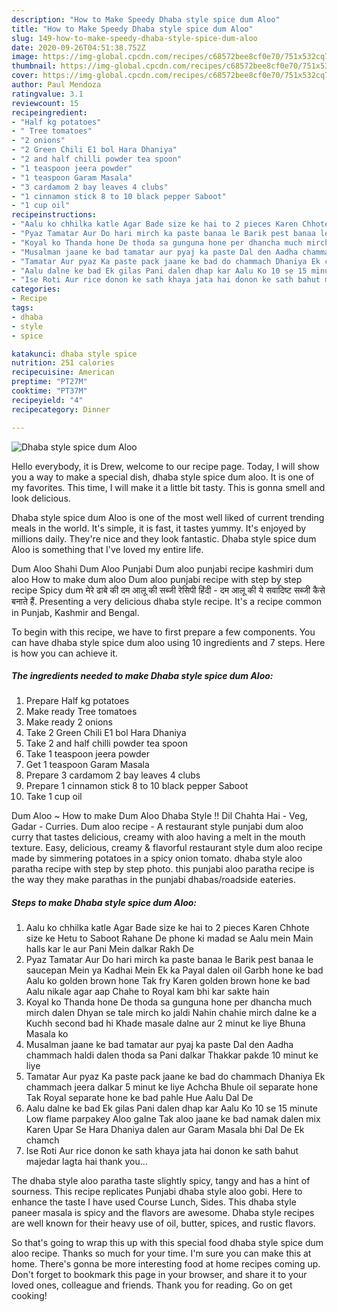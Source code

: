 ```yaml
---
description: "How to Make Speedy Dhaba style spice dum Aloo"
title: "How to Make Speedy Dhaba style spice dum Aloo"
slug: 149-how-to-make-speedy-dhaba-style-spice-dum-aloo
date: 2020-09-26T04:51:38.752Z
image: https://img-global.cpcdn.com/recipes/c68572bee8cf0e70/751x532cq70/dhaba-style-spice-dum-aloo-recipe-main-photo.jpg
thumbnail: https://img-global.cpcdn.com/recipes/c68572bee8cf0e70/751x532cq70/dhaba-style-spice-dum-aloo-recipe-main-photo.jpg
cover: https://img-global.cpcdn.com/recipes/c68572bee8cf0e70/751x532cq70/dhaba-style-spice-dum-aloo-recipe-main-photo.jpg
author: Paul Mendoza
ratingvalue: 3.1
reviewcount: 15
recipeingredient:
- "Half kg potatoes"
- " Tree tomatoes"
- "2 onions"
- "2 Green Chili E1 bol Hara Dhaniya"
- "2 and half chilli powder tea spoon"
- "1 teaspoon jeera powder"
- "1 teaspoon Garam Masala"
- "3 cardamom 2 bay leaves 4 clubs"
- "1 cinnamon stick 8 to 10 black pepper Saboot"
- "1 cup oil"
recipeinstructions:
- "Aalu ko chhilka katle Agar Bade size ke hai to 2 pieces Karen Chhote size ke Hetu to Saboot Rahane De phone ki madad se Aalu mein Main halls kar le aur Pani Mein dalkar Rakh De"
- "Pyaz Tamatar Aur Do hari mirch ka paste banaa le Barik pest banaa le saucepan Mein ya Kadhai Mein Ek ka Payal dalen oil Garbh hone ke bad Aalu ko golden brown hone Tak fry Karen golden brown hone ke bad Aalu nikale agar aap Chahe to Royal kam bhi kar sakte hain"
- "Koyal ko Thanda hone De thoda sa gunguna hone per dhancha much mirch dalen Dhyan se tale mirch ko jaldi Nahin chahie mirch dalne ke a Kuchh second bad hi Khade masale dalne aur 2 minut ke liye Bhuna Masala ko"
- "Musalman jaane ke bad tamatar aur pyaj ka paste Dal den Aadha chammach haldi dalen thoda sa Pani dalkar Thakkar pakde 10 minut ke liye"
- "Tamatar Aur pyaz Ka paste pack jaane ke bad do chammach Dhaniya Ek chammach jeera dalkar 5 minut ke liye Achcha Bhule oil separate hone Tak Royal separate hone ke bad pahle Hue Aalu Dal De"
- "Aalu dalne ke bad Ek gilas Pani dalen dhap kar Aalu Ko 10 se 15 minute Low flame parpakey Aloo galne Tak aloo jaane ke bad namak dalen mix Karen Upar Se Hara Dhaniya dalen aur Garam Masala bhi Dal De Ek chamch"
- "Ise Roti Aur rice donon ke sath khaya jata hai donon ke sath bahut majedar lagta hai thank you..."
categories:
- Recipe
tags:
- dhaba
- style
- spice

katakunci: dhaba style spice 
nutrition: 251 calories
recipecuisine: American
preptime: "PT27M"
cooktime: "PT37M"
recipeyield: "4"
recipecategory: Dinner

---
```



![Dhaba style spice dum Aloo](https://img-global.cpcdn.com/recipes/c68572bee8cf0e70/751x532cq70/dhaba-style-spice-dum-aloo-recipe-main-photo.jpg)

Hello everybody, it is Drew, welcome to our recipe page. Today, I will show you a way to make a special dish, dhaba style spice dum aloo. It is one of my favorites. This time, I will make it a little bit tasty. This is gonna smell and look delicious.

Dhaba style spice dum Aloo is one of the most well liked of current trending meals in the world. It's simple, it is fast, it tastes yummy. It's enjoyed by millions daily. They're nice and they look fantastic. Dhaba style spice dum Aloo is something that I've loved my entire life.

Dum Aloo Shahi Dum Aloo Punjabi Dum aloo punjabi recipe kashmiri dum aloo How to make dum aloo Dum aloo punjabi recipe with step by step recipe Spicy dum मेरे ढाबे की दम आलू की सब्जी रेसिपी हिंदी - दम आलू की ये सवादिष्ट सब्जी कैसे बनाते हैं. Presenting a very delicious dhaba style recipe. It&#39;s a recipe common in Punjab, Kashmir and Bengal.


To begin with this recipe, we have to first prepare a few components. You can have dhaba style spice dum aloo using 10 ingredients and 7 steps. Here is how you can achieve it.

<!--inarticleads1-->

##### The ingredients needed to make Dhaba style spice dum Aloo:

1. Prepare Half kg potatoes
1. Make ready  Tree tomatoes
1. Make ready 2 onions
1. Take 2 Green Chili E1 bol Hara Dhaniya
1. Take 2 and half chilli powder tea spoon
1. Take 1 teaspoon jeera powder
1. Get 1 teaspoon Garam Masala
1. Prepare 3 cardamom 2 bay leaves 4 clubs
1. Prepare 1 cinnamon stick 8 to 10 black pepper Saboot
1. Take 1 cup oil


Dum Aloo ~ How to make Dum Aloo Dhaba Style !! Dil Chahta Hai - Veg, Gadar - Curries. Dum aloo recipe - A restaurant style punjabi dum aloo curry that tastes delicious, creamy with aloo having a melt in the mouth texture. Easy, delicious, creamy &amp; flavorful restaurant style dum aloo recipe made by simmering potatoes in a spicy onion tomato. dhaba style aloo paratha recipe with step by step photo. this punjabi aloo paratha recipe is the way they make parathas in the punjabi dhabas/roadside eateries. 

<!--inarticleads2-->

##### Steps to make Dhaba style spice dum Aloo:

1. Aalu ko chhilka katle Agar Bade size ke hai to 2 pieces Karen Chhote size ke Hetu to Saboot Rahane De phone ki madad se Aalu mein Main halls kar le aur Pani Mein dalkar Rakh De
1. Pyaz Tamatar Aur Do hari mirch ka paste banaa le Barik pest banaa le saucepan Mein ya Kadhai Mein Ek ka Payal dalen oil Garbh hone ke bad Aalu ko golden brown hone Tak fry Karen golden brown hone ke bad Aalu nikale agar aap Chahe to Royal kam bhi kar sakte hain
1. Koyal ko Thanda hone De thoda sa gunguna hone per dhancha much mirch dalen Dhyan se tale mirch ko jaldi Nahin chahie mirch dalne ke a Kuchh second bad hi Khade masale dalne aur 2 minut ke liye Bhuna Masala ko
1. Musalman jaane ke bad tamatar aur pyaj ka paste Dal den Aadha chammach haldi dalen thoda sa Pani dalkar Thakkar pakde 10 minut ke liye
1. Tamatar Aur pyaz Ka paste pack jaane ke bad do chammach Dhaniya Ek chammach jeera dalkar 5 minut ke liye Achcha Bhule oil separate hone Tak Royal separate hone ke bad pahle Hue Aalu Dal De
1. Aalu dalne ke bad Ek gilas Pani dalen dhap kar Aalu Ko 10 se 15 minute Low flame parpakey Aloo galne Tak aloo jaane ke bad namak dalen mix Karen Upar Se Hara Dhaniya dalen aur Garam Masala bhi Dal De Ek chamch
1. Ise Roti Aur rice donon ke sath khaya jata hai donon ke sath bahut majedar lagta hai thank you...


The dhaba style aloo paratha taste slightly spicy, tangy and has a hint of sourness. This recipe replicates Punjabi dhaba style aloo gobi. Here to enhance the taste I have used Course Lunch, Sides. This dhaba style paneer masala is spicy and the flavors are awesome. Dhaba style recipes are well known for their heavy use of oil, butter, spices, and rustic flavors. 

So that's going to wrap this up with this special food dhaba style spice dum aloo recipe. Thanks so much for your time. I'm sure you can make this at home. There's gonna be more interesting food at home recipes coming up. Don't forget to bookmark this page in your browser, and share it to your loved ones, colleague and friends. Thank you for reading. Go on get cooking!
